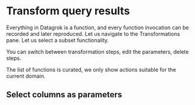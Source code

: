 # Transform query results

Everything in Datagrok is a function, and every function invocation can be recorded and later
reproduced. Let us navigate to the Transformations pane. Let us select a subset functionality.

You can switch between transformation steps, edit the parameters, delete steps.

The list of functions is curated, we only show actions suitable for the current domain.

## Select columns as parameters

## 